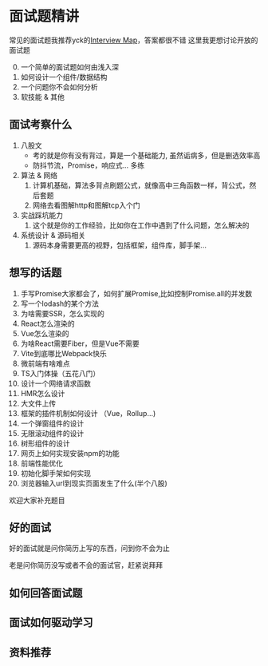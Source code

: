 # 面试题精讲

常见的面试题我推荐yck的[Interview Map](https://yuchengkai.cn/docs/frontend/)，答案都很不错
这里我更想讨论开放的面试题

0. 一个简单的面试题如何由浅入深
1. 如何设计一个组件/数据结构
2. 一个问题你不会如何分析
3. 软技能 & 其他

## 面试考察什么
1. 八股文
   - 考的就是你有没有背过，算是一个基础能力, 虽然诟病多，但是删选效率高
   - 防抖节流，Promise，响应式... 多练
2. 算法 & 网络
   1. 计算机基础，算法多背点刷题公式，就像高中三角函数一样，背公式，然后套题
   2. 网络去看图解http和图解tcp入个门
3. 实战踩坑能力
   1. 这个就是你的工作经验，比如你在工作中遇到了什么问题，怎么解决的
4. 系统设计 & 源码相关
   1. 源码本身需要更高的视野，包括框架，组件库，脚手架...


## 想写的话题
1. 手写Promise大家都会了，如何扩展Promise,比如控制Promise.all的并发数
2. 写一个lodash的某个方法
3. 为啥需要SSR，怎么实现的
4. React怎么渲染的
5. Vue怎么渲染的
6. 为啥React需要Fiber，但是Vue不需要
7. Vite到底哪比Webpack快乐
8. 微前端有啥难点
9. TS入门体操（五花八门）
10. 设计一个网络请求函数
11. HMR怎么设计
12. 大文件上传
13. 框架的插件机制如何设计 （Vue，Rollup...)
14. 一个弹窗组件的设计
15. 无限滚动组件的设计
16. 树形组件的设计
17. 网页上如何实现安装npm的功能
18. 前端性能优化
19. 初始化脚手架如何实现
20. 浏览器输入url到现实页面发生了什么(半个八股)

欢迎大家补充题目

## 好的面试
好的面试就是问你简历上写的东西，问到你不会为止

老是问你简历没写或者不会的面试官，赶紧说拜拜
## 如何回答面试题

## 面试如何驱动学习

## 资料推荐